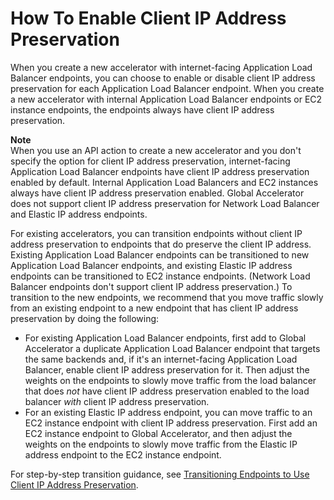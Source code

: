 # How To Enable Client IP Address Preservation<a name="preserve-client-ip-address.how-to-enable-preservation"></a>

When you create a new accelerator with internet\-facing Application Load Balancer endpoints, you can choose to enable or disable client IP address preservation for each Application Load Balancer endpoint\. When you create a new accelerator with internal Application Load Balancer endpoints or EC2 instance endpoints, the endpoints always have client IP address preservation\. 

**Note**  
When you use an API action to create a new accelerator and you don't specify the option for client IP address preservation, internet\-facing Application Load Balancer endpoints have client IP address preservation enabled by default\. Internal Application Load Balancers and EC2 instances always have client IP address preservation enabled\. Global Accelerator does not support client IP address preservation for Network Load Balancer and Elastic IP address endpoints\.

For existing accelerators, you can transition endpoints without client IP address preservation to endpoints that do preserve the client IP address\. Existing Application Load Balancer endpoints can be transitioned to new Application Load Balancer endpoints, and existing Elastic IP address endpoints can be transitioned to EC2 instance endpoints\. \(Network Load Balancer endpoints don't support client IP address preservation\.\) To transition to the new endpoints, we recommend that you move traffic slowly from an existing endpoint to a new endpoint that has client IP address preservation by doing the following:
+ For existing Application Load Balancer endpoints, first add to Global Accelerator a duplicate Application Load Balancer endpoint that targets the same backends and, if it's an internet\-facing Application Load Balancer, enable client IP address preservation for it\. Then adjust the weights on the endpoints to slowly move traffic from the load balancer that does *not* have client IP address preservation enabled to the load balancer *with* client IP address preservation\.
+ For an existing Elastic IP address endpoint, you can move traffic to an EC2 instance endpoint with client IP address preservation\. First add an EC2 instance endpoint to Global Accelerator, and then adjust the weights on the endpoints to slowly move traffic from the Elastic IP address endpoint to the EC2 instance endpoint\.

For step\-by\-step transition guidance, see [ Transitioning Endpoints to Use Client IP Address Preservation](about-endpoints.transition-to-IP-preservation.md)\.